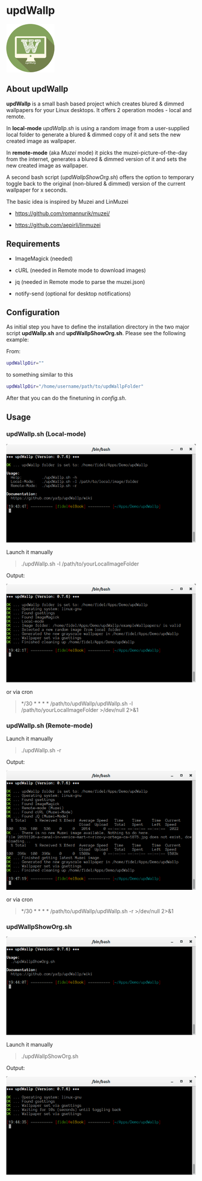 # updWallp

![Logo](https://raw.githubusercontent.com/yafp/updWallp/master/img/appIcon_128px.png)


## About updWallp
**updWallp** is a small bash based project which creates blured & dimmed wallpapers for your Linux desktops.
It offers 2 operation modes - local and remote.

In **local-mode** *updWallp.sh* is using a random image from a user-supplied local folder to generate a blured & dimmed copy of it  and sets the new created image as wallpaper.

In **remote-mode** (aka *Muzei* mode) it picks the muzei-picture-of-the-day from the internet, generates a blured & dimmed version of it and sets the new created image as wallpaper.


A second bash script (*updWallpShowOrg.sh*) offers the option to temporary toggle back to the original (non-blured & dimmed) version of the current wallpaper for x seconds.


The basic idea is inspired by Muzei and LinMuzei

- https://github.com/romannurik/muzei/

- https://github.com/aepirli/linmuzei



## Requirements
- ImageMagick (needed)

- cURL (needed in Remote mode to download images)

- jq (needed in Remote mode to parse the muzei.json)

- notify-send (optional for desktop notifications)


## Configuration
As initial step you have to define the installation directory in the two major script **updWallp.sh** and **updWallpShowOrg.sh**. Please see the following example:

From:
```bash
updWallpDir=""
```

to something similar to this
```bash
updWallpDir="/home/username/path/to/updWallpFolder"
```

After that you can do the finetuning in *config.sh*.


## Usage
### updWallp.sh (Local-mode)
![updWallp_h](https://raw.githubusercontent.com/yafp/updWallp/master/doc/ss_updWallp_h.png)

Launch it manually

> ./updWallp.sh -l /path/to/yourLocalImageFolder

Output:

![updWallp_l](https://raw.githubusercontent.com/yafp/updWallp/master/doc/ss_updWallp_l.png)

or via cron
> */30 * * * * /path/to/updWallp/updWallp.sh -l /path/to/yourLocalImageFolder >/dev/null 2>&1

### updWallp.sh (Remote-mode)
Launch it manually

> ./updWallp.sh -r

Output:

![updWallp_r](https://raw.githubusercontent.com/yafp/updWallp/master/doc/ss_updWallp_r.png)

or via cron
> */30 * * * * /path/to/updWallp/updWallp.sh -r >/dev/null 2>&1


### updWallpShowOrg.sh
![updWallpShowOrg_h](https://raw.githubusercontent.com/yafp/updWallp/master/doc/ss_updWallpShowOrg_h.png)

Launch it manually

> ./updWallpShowOrg.sh

Output:

![updWallpShowOrg](https://raw.githubusercontent.com/yafp/updWallp/master/doc/ss_updWallpShowOrg.png)

